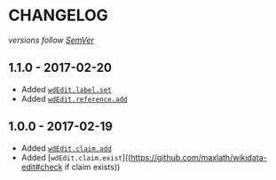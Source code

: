 # CHANGELOG
*versions follow [SemVer](http://semver.org)*

## 1.1.0 - 2017-02-20
* Added [`wdEdit.label.set`]((https://github.com/maxlath/wikidata-edit#set-label))
* Added [`wdEdit.reference.add`]((https://github.com/maxlath/wikidata-edit#add-reference))

## 1.0.0 - 2017-02-19
* Added [`wdEdit.claim.add`]((https://github.com/maxlath/wikidata-edit#add-claim))
* Added [`wdEdit.claim.exist`]((https://github.com/maxlath/wikidata-edit#check if claim exists))
